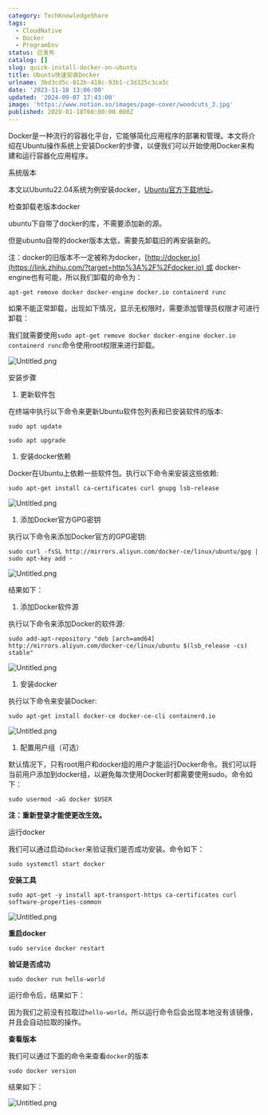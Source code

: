 ```yaml
---
category: TechKnowledgeShare
tags:
  - CloudNative
  - Docker
  - ProgramEnv
status: 已发布
catalog: []
slug: quick-install-docker-on-ubuntu
title: Ubuntu快速安装Docker
urlname: 3bd3cd5c-012b-418c-93b1-c3d325c3ca3c
date: '2023-11-18 13:06:00'
updated: '2024-09-07 17:43:00'
image: 'https://www.notion.so/images/page-cover/woodcuts_3.jpg'
published: 2020-01-18T08:00:00.000Z
---
```


Docker是一种流行的容器化平台，它能够简化应用程序的部署和管理。本文将介绍在Ubuntu操作系统上安装Docker的步骤，以便我们可以开始使用Docker来构建和运行容器化应用程序。


系统版本


本文以Ubuntu22.04系统为例安装docker，[Ubuntu官方下载地址](https://link.zhihu.com/?target=https%3A%2F%2Fubuntu.com%2Fdownload)。


检查卸载老版本docker


ubuntu下自带了docker的库，不需要添加新的源。


但是ubuntu自带的docker版本太低，需要先卸载旧的再安装新的。


注：docker的旧版本不一定被称为docker，[http://docker.io](https://link.zhihu.com/?target=http%3A%2F%2Fdocker.io) 或 docker-engine也有可能，所以我们卸载的命令为：


`apt-get remove docker docker-engine docker.io containerd runc`


如果不能正常卸载，出现如下情况，显示无权限时，需要添加管理员权限才可进行卸载：


我们就需要使用`sudo apt-get remove docker docker-engine docker.io containerd runc`命令使用root权限来进行卸载。


![Untitled.png](https://prod-files-secure.s3.us-west-2.amazonaws.com/5d24fe63-e567-4804-86f9-9fdc62e13082/39952d0f-7851-4550-b715-72a33876c773/Untitled.png?X-Amz-Algorithm=AWS4-HMAC-SHA256&X-Amz-Content-Sha256=UNSIGNED-PAYLOAD&X-Amz-Credential=ASIAZI2LB4665TBHDRTL%2F20250401%2Fus-west-2%2Fs3%2Faws4_request&X-Amz-Date=20250401T213442Z&X-Amz-Expires=3600&X-Amz-Security-Token=IQoJb3JpZ2luX2VjEF0aCXVzLXdlc3QtMiJGMEQCIHnO5i6t2zELcRAO2PryyzhTegUYMahxztgKIZsaJ9w4AiBUcVpwYMOQ9DYYyoVawwgqTo%2BAhB%2FoEr9Bq3HY9uP5mCqIBAjG%2F%2F%2F%2F%2F%2F%2F%2F%2F%2F8BEAAaDDYzNzQyMzE4MzgwNSIMMs3PtwRQ9AOemumTKtwDJSHYfiDREfrkRVy031K8xHfxM0GadZUn%2BCMGIciLrNXzq6EqEQ1YG1%2FA2Z1CpdmbQxwLfqVZ6YjdODACo15jhvbI44HwnTKz52eWACAPzInK1Yy0LaxF22izjnzEDKwOCh1oLkdgtj6zlfVybOnJuBjF55EFq10SUndtNA0gI1dXEYvFH942cF7KvwyHcMqj63crsfUlKNxOZChfELZLFWiKEVXN7Q0Lfzh2Vzh2XZkcFuFS0sHEIvL8eUgcvp5q9EiNzxkPtuk%2FC31RAYIpBXGoad7cR16UkX408k9t33%2FYm7cyUKXg29Yfs3LcJ19FUm0Fa2UjIxZhHGlMONp8uJLPIIqRmmQRGSILpyGLtsqRnpztVVTZ3nB3AR%2FpM496%2F906W093E7KmqarEYxJxPiPZkEuQsKUfBzbBgSDqSQycgDsK4X9yIFcYiayMlwOsUsmByO0K%2F3Mx6Bvl3x0O5MiEp5K1OuDoGuwR8XvYY5ExWUiGIOX4KSj0DI84gdLCRhZ3j7hxe7lPVaYD3pv8QT2RVGKk%2Fa%2F%2FJo%2BsorCGqjkvZ2QZb%2FaidIHwlfa6oKMFm5HrcS85cvv%2BdLJrxR2%2ByVcM%2FJfzR5%2BD30A7hQ6Mv2yXDkSTmdkM2mB1KVgwpKexvwY6pgEsCJPlWGvu2N4JB3cAdpYo6joW22cwwvY8CChseLYp21qog3trEuFd7GHFG4%2Bz4erDLsayLl9TQ0%2F1yble238EM4NpA7uZEpkYoYZD3y0raLdUkZ0dM7p%2FGlAu1yVl7rNOaq9PSIjXeS%2FeaYSc3y7a7OlmRGBk8WQ3GcbmxiGph0ZSbVv%2Few1xIB6NFMRrwAH6x1v57yRW%2BTfY2p%2F6Is8zRul4vndu&X-Amz-Signature=8de4b2278982425bf01794ad8575da25f712a15d973212519a4422b5d5a3c717&X-Amz-SignedHeaders=host&x-id=GetObject)


安装步骤

1. 更新软件包

在终端中执行以下命令来更新Ubuntu软件包列表和已安装软件的版本:


`sudo apt update`


`sudo apt upgrade`

1. 安装docker依赖

Docker在Ubuntu上依赖一些软件包。执行以下命令来安装这些依赖:


`sudo apt-get install ca-certificates curl gnupg lsb-release`


![Untitled.png](https://prod-files-secure.s3.us-west-2.amazonaws.com/5d24fe63-e567-4804-86f9-9fdc62e13082/b5a549a8-6621-4824-a151-93e8b0592f14/Untitled.png?X-Amz-Algorithm=AWS4-HMAC-SHA256&X-Amz-Content-Sha256=UNSIGNED-PAYLOAD&X-Amz-Credential=ASIAZI2LB4665TBHDRTL%2F20250401%2Fus-west-2%2Fs3%2Faws4_request&X-Amz-Date=20250401T213442Z&X-Amz-Expires=3600&X-Amz-Security-Token=IQoJb3JpZ2luX2VjEF0aCXVzLXdlc3QtMiJGMEQCIHnO5i6t2zELcRAO2PryyzhTegUYMahxztgKIZsaJ9w4AiBUcVpwYMOQ9DYYyoVawwgqTo%2BAhB%2FoEr9Bq3HY9uP5mCqIBAjG%2F%2F%2F%2F%2F%2F%2F%2F%2F%2F8BEAAaDDYzNzQyMzE4MzgwNSIMMs3PtwRQ9AOemumTKtwDJSHYfiDREfrkRVy031K8xHfxM0GadZUn%2BCMGIciLrNXzq6EqEQ1YG1%2FA2Z1CpdmbQxwLfqVZ6YjdODACo15jhvbI44HwnTKz52eWACAPzInK1Yy0LaxF22izjnzEDKwOCh1oLkdgtj6zlfVybOnJuBjF55EFq10SUndtNA0gI1dXEYvFH942cF7KvwyHcMqj63crsfUlKNxOZChfELZLFWiKEVXN7Q0Lfzh2Vzh2XZkcFuFS0sHEIvL8eUgcvp5q9EiNzxkPtuk%2FC31RAYIpBXGoad7cR16UkX408k9t33%2FYm7cyUKXg29Yfs3LcJ19FUm0Fa2UjIxZhHGlMONp8uJLPIIqRmmQRGSILpyGLtsqRnpztVVTZ3nB3AR%2FpM496%2F906W093E7KmqarEYxJxPiPZkEuQsKUfBzbBgSDqSQycgDsK4X9yIFcYiayMlwOsUsmByO0K%2F3Mx6Bvl3x0O5MiEp5K1OuDoGuwR8XvYY5ExWUiGIOX4KSj0DI84gdLCRhZ3j7hxe7lPVaYD3pv8QT2RVGKk%2Fa%2F%2FJo%2BsorCGqjkvZ2QZb%2FaidIHwlfa6oKMFm5HrcS85cvv%2BdLJrxR2%2ByVcM%2FJfzR5%2BD30A7hQ6Mv2yXDkSTmdkM2mB1KVgwpKexvwY6pgEsCJPlWGvu2N4JB3cAdpYo6joW22cwwvY8CChseLYp21qog3trEuFd7GHFG4%2Bz4erDLsayLl9TQ0%2F1yble238EM4NpA7uZEpkYoYZD3y0raLdUkZ0dM7p%2FGlAu1yVl7rNOaq9PSIjXeS%2FeaYSc3y7a7OlmRGBk8WQ3GcbmxiGph0ZSbVv%2Few1xIB6NFMRrwAH6x1v57yRW%2BTfY2p%2F6Is8zRul4vndu&X-Amz-Signature=b9d111752ca47c276c0a4dadacca64e164a54778c107427f3b4b5300429ab8ac&X-Amz-SignedHeaders=host&x-id=GetObject)

1. 添加Docker官方GPG密钥

执行以下命令来添加Docker官方的GPG密钥:


`sudo curl -fsSL http://mirrors.aliyun.com/docker-ce/linux/ubuntu/gpg | sudo apt-key add -`


![Untitled.png](https://prod-files-secure.s3.us-west-2.amazonaws.com/5d24fe63-e567-4804-86f9-9fdc62e13082/98014b5e-f5b7-4b16-804e-ab6917971bd3/Untitled.png?X-Amz-Algorithm=AWS4-HMAC-SHA256&X-Amz-Content-Sha256=UNSIGNED-PAYLOAD&X-Amz-Credential=ASIAZI2LB4665TBHDRTL%2F20250401%2Fus-west-2%2Fs3%2Faws4_request&X-Amz-Date=20250401T213442Z&X-Amz-Expires=3600&X-Amz-Security-Token=IQoJb3JpZ2luX2VjEF0aCXVzLXdlc3QtMiJGMEQCIHnO5i6t2zELcRAO2PryyzhTegUYMahxztgKIZsaJ9w4AiBUcVpwYMOQ9DYYyoVawwgqTo%2BAhB%2FoEr9Bq3HY9uP5mCqIBAjG%2F%2F%2F%2F%2F%2F%2F%2F%2F%2F8BEAAaDDYzNzQyMzE4MzgwNSIMMs3PtwRQ9AOemumTKtwDJSHYfiDREfrkRVy031K8xHfxM0GadZUn%2BCMGIciLrNXzq6EqEQ1YG1%2FA2Z1CpdmbQxwLfqVZ6YjdODACo15jhvbI44HwnTKz52eWACAPzInK1Yy0LaxF22izjnzEDKwOCh1oLkdgtj6zlfVybOnJuBjF55EFq10SUndtNA0gI1dXEYvFH942cF7KvwyHcMqj63crsfUlKNxOZChfELZLFWiKEVXN7Q0Lfzh2Vzh2XZkcFuFS0sHEIvL8eUgcvp5q9EiNzxkPtuk%2FC31RAYIpBXGoad7cR16UkX408k9t33%2FYm7cyUKXg29Yfs3LcJ19FUm0Fa2UjIxZhHGlMONp8uJLPIIqRmmQRGSILpyGLtsqRnpztVVTZ3nB3AR%2FpM496%2F906W093E7KmqarEYxJxPiPZkEuQsKUfBzbBgSDqSQycgDsK4X9yIFcYiayMlwOsUsmByO0K%2F3Mx6Bvl3x0O5MiEp5K1OuDoGuwR8XvYY5ExWUiGIOX4KSj0DI84gdLCRhZ3j7hxe7lPVaYD3pv8QT2RVGKk%2Fa%2F%2FJo%2BsorCGqjkvZ2QZb%2FaidIHwlfa6oKMFm5HrcS85cvv%2BdLJrxR2%2ByVcM%2FJfzR5%2BD30A7hQ6Mv2yXDkSTmdkM2mB1KVgwpKexvwY6pgEsCJPlWGvu2N4JB3cAdpYo6joW22cwwvY8CChseLYp21qog3trEuFd7GHFG4%2Bz4erDLsayLl9TQ0%2F1yble238EM4NpA7uZEpkYoYZD3y0raLdUkZ0dM7p%2FGlAu1yVl7rNOaq9PSIjXeS%2FeaYSc3y7a7OlmRGBk8WQ3GcbmxiGph0ZSbVv%2Few1xIB6NFMRrwAH6x1v57yRW%2BTfY2p%2F6Is8zRul4vndu&X-Amz-Signature=cf384b955d5249693b422bc5570effa91e83065abca5caf9cf83b63a25d73acb&X-Amz-SignedHeaders=host&x-id=GetObject)


结果如下：

1. 添加Docker软件源

执行以下命令来添加Docker的软件源:


`sudo add-apt-repository "deb [arch=amd64] http://mirrors.aliyun.com/docker-ce/linux/ubuntu $(lsb_release -cs) stable"`


![Untitled.png](https://prod-files-secure.s3.us-west-2.amazonaws.com/5d24fe63-e567-4804-86f9-9fdc62e13082/7fc5bdbe-9d4c-48b8-ba03-3309380f47ba/Untitled.png?X-Amz-Algorithm=AWS4-HMAC-SHA256&X-Amz-Content-Sha256=UNSIGNED-PAYLOAD&X-Amz-Credential=ASIAZI2LB4665TBHDRTL%2F20250401%2Fus-west-2%2Fs3%2Faws4_request&X-Amz-Date=20250401T213442Z&X-Amz-Expires=3600&X-Amz-Security-Token=IQoJb3JpZ2luX2VjEF0aCXVzLXdlc3QtMiJGMEQCIHnO5i6t2zELcRAO2PryyzhTegUYMahxztgKIZsaJ9w4AiBUcVpwYMOQ9DYYyoVawwgqTo%2BAhB%2FoEr9Bq3HY9uP5mCqIBAjG%2F%2F%2F%2F%2F%2F%2F%2F%2F%2F8BEAAaDDYzNzQyMzE4MzgwNSIMMs3PtwRQ9AOemumTKtwDJSHYfiDREfrkRVy031K8xHfxM0GadZUn%2BCMGIciLrNXzq6EqEQ1YG1%2FA2Z1CpdmbQxwLfqVZ6YjdODACo15jhvbI44HwnTKz52eWACAPzInK1Yy0LaxF22izjnzEDKwOCh1oLkdgtj6zlfVybOnJuBjF55EFq10SUndtNA0gI1dXEYvFH942cF7KvwyHcMqj63crsfUlKNxOZChfELZLFWiKEVXN7Q0Lfzh2Vzh2XZkcFuFS0sHEIvL8eUgcvp5q9EiNzxkPtuk%2FC31RAYIpBXGoad7cR16UkX408k9t33%2FYm7cyUKXg29Yfs3LcJ19FUm0Fa2UjIxZhHGlMONp8uJLPIIqRmmQRGSILpyGLtsqRnpztVVTZ3nB3AR%2FpM496%2F906W093E7KmqarEYxJxPiPZkEuQsKUfBzbBgSDqSQycgDsK4X9yIFcYiayMlwOsUsmByO0K%2F3Mx6Bvl3x0O5MiEp5K1OuDoGuwR8XvYY5ExWUiGIOX4KSj0DI84gdLCRhZ3j7hxe7lPVaYD3pv8QT2RVGKk%2Fa%2F%2FJo%2BsorCGqjkvZ2QZb%2FaidIHwlfa6oKMFm5HrcS85cvv%2BdLJrxR2%2ByVcM%2FJfzR5%2BD30A7hQ6Mv2yXDkSTmdkM2mB1KVgwpKexvwY6pgEsCJPlWGvu2N4JB3cAdpYo6joW22cwwvY8CChseLYp21qog3trEuFd7GHFG4%2Bz4erDLsayLl9TQ0%2F1yble238EM4NpA7uZEpkYoYZD3y0raLdUkZ0dM7p%2FGlAu1yVl7rNOaq9PSIjXeS%2FeaYSc3y7a7OlmRGBk8WQ3GcbmxiGph0ZSbVv%2Few1xIB6NFMRrwAH6x1v57yRW%2BTfY2p%2F6Is8zRul4vndu&X-Amz-Signature=501f3602ad3cf8f31a1e52f530210ec3f32e526c1f3caf18360eef030cd62da8&X-Amz-SignedHeaders=host&x-id=GetObject)

1. 安装docker

执行以下命令来安装Docker:


`sudo apt-get install docker-ce docker-ce-cli containerd.io`


![Untitled.png](https://prod-files-secure.s3.us-west-2.amazonaws.com/5d24fe63-e567-4804-86f9-9fdc62e13082/d5ede442-ffc5-49c3-a76a-76559a797244/Untitled.png?X-Amz-Algorithm=AWS4-HMAC-SHA256&X-Amz-Content-Sha256=UNSIGNED-PAYLOAD&X-Amz-Credential=ASIAZI2LB4665TBHDRTL%2F20250401%2Fus-west-2%2Fs3%2Faws4_request&X-Amz-Date=20250401T213442Z&X-Amz-Expires=3600&X-Amz-Security-Token=IQoJb3JpZ2luX2VjEF0aCXVzLXdlc3QtMiJGMEQCIHnO5i6t2zELcRAO2PryyzhTegUYMahxztgKIZsaJ9w4AiBUcVpwYMOQ9DYYyoVawwgqTo%2BAhB%2FoEr9Bq3HY9uP5mCqIBAjG%2F%2F%2F%2F%2F%2F%2F%2F%2F%2F8BEAAaDDYzNzQyMzE4MzgwNSIMMs3PtwRQ9AOemumTKtwDJSHYfiDREfrkRVy031K8xHfxM0GadZUn%2BCMGIciLrNXzq6EqEQ1YG1%2FA2Z1CpdmbQxwLfqVZ6YjdODACo15jhvbI44HwnTKz52eWACAPzInK1Yy0LaxF22izjnzEDKwOCh1oLkdgtj6zlfVybOnJuBjF55EFq10SUndtNA0gI1dXEYvFH942cF7KvwyHcMqj63crsfUlKNxOZChfELZLFWiKEVXN7Q0Lfzh2Vzh2XZkcFuFS0sHEIvL8eUgcvp5q9EiNzxkPtuk%2FC31RAYIpBXGoad7cR16UkX408k9t33%2FYm7cyUKXg29Yfs3LcJ19FUm0Fa2UjIxZhHGlMONp8uJLPIIqRmmQRGSILpyGLtsqRnpztVVTZ3nB3AR%2FpM496%2F906W093E7KmqarEYxJxPiPZkEuQsKUfBzbBgSDqSQycgDsK4X9yIFcYiayMlwOsUsmByO0K%2F3Mx6Bvl3x0O5MiEp5K1OuDoGuwR8XvYY5ExWUiGIOX4KSj0DI84gdLCRhZ3j7hxe7lPVaYD3pv8QT2RVGKk%2Fa%2F%2FJo%2BsorCGqjkvZ2QZb%2FaidIHwlfa6oKMFm5HrcS85cvv%2BdLJrxR2%2ByVcM%2FJfzR5%2BD30A7hQ6Mv2yXDkSTmdkM2mB1KVgwpKexvwY6pgEsCJPlWGvu2N4JB3cAdpYo6joW22cwwvY8CChseLYp21qog3trEuFd7GHFG4%2Bz4erDLsayLl9TQ0%2F1yble238EM4NpA7uZEpkYoYZD3y0raLdUkZ0dM7p%2FGlAu1yVl7rNOaq9PSIjXeS%2FeaYSc3y7a7OlmRGBk8WQ3GcbmxiGph0ZSbVv%2Few1xIB6NFMRrwAH6x1v57yRW%2BTfY2p%2F6Is8zRul4vndu&X-Amz-Signature=502220737d05c6e1d4f09de923c39a24b7b493f3cb443a4e3097b42c95300bec&X-Amz-SignedHeaders=host&x-id=GetObject)

1. 配置用户组（可选）

默认情况下，只有root用户和docker组的用户才能运行Docker命令。我们可以将当前用户添加到docker组，以避免每次使用Docker时都需要使用sudo。命令如下：


`sudo usermod -aG docker $USER`


**注：重新登录才能使更改生效。**


运行docker


我们可以通过启动`docker`来验证我们是否成功安装。命令如下：


`sudo systemctl start docker`


**安装工具**


`sudo apt-get -y install apt-transport-https ca-certificates curl software-properties-common`


![Untitled.png](https://prod-files-secure.s3.us-west-2.amazonaws.com/5d24fe63-e567-4804-86f9-9fdc62e13082/0c3615c1-94db-46f5-9743-68bb221a9964/Untitled.png?X-Amz-Algorithm=AWS4-HMAC-SHA256&X-Amz-Content-Sha256=UNSIGNED-PAYLOAD&X-Amz-Credential=ASIAZI2LB4665TBHDRTL%2F20250401%2Fus-west-2%2Fs3%2Faws4_request&X-Amz-Date=20250401T213442Z&X-Amz-Expires=3600&X-Amz-Security-Token=IQoJb3JpZ2luX2VjEF0aCXVzLXdlc3QtMiJGMEQCIHnO5i6t2zELcRAO2PryyzhTegUYMahxztgKIZsaJ9w4AiBUcVpwYMOQ9DYYyoVawwgqTo%2BAhB%2FoEr9Bq3HY9uP5mCqIBAjG%2F%2F%2F%2F%2F%2F%2F%2F%2F%2F8BEAAaDDYzNzQyMzE4MzgwNSIMMs3PtwRQ9AOemumTKtwDJSHYfiDREfrkRVy031K8xHfxM0GadZUn%2BCMGIciLrNXzq6EqEQ1YG1%2FA2Z1CpdmbQxwLfqVZ6YjdODACo15jhvbI44HwnTKz52eWACAPzInK1Yy0LaxF22izjnzEDKwOCh1oLkdgtj6zlfVybOnJuBjF55EFq10SUndtNA0gI1dXEYvFH942cF7KvwyHcMqj63crsfUlKNxOZChfELZLFWiKEVXN7Q0Lfzh2Vzh2XZkcFuFS0sHEIvL8eUgcvp5q9EiNzxkPtuk%2FC31RAYIpBXGoad7cR16UkX408k9t33%2FYm7cyUKXg29Yfs3LcJ19FUm0Fa2UjIxZhHGlMONp8uJLPIIqRmmQRGSILpyGLtsqRnpztVVTZ3nB3AR%2FpM496%2F906W093E7KmqarEYxJxPiPZkEuQsKUfBzbBgSDqSQycgDsK4X9yIFcYiayMlwOsUsmByO0K%2F3Mx6Bvl3x0O5MiEp5K1OuDoGuwR8XvYY5ExWUiGIOX4KSj0DI84gdLCRhZ3j7hxe7lPVaYD3pv8QT2RVGKk%2Fa%2F%2FJo%2BsorCGqjkvZ2QZb%2FaidIHwlfa6oKMFm5HrcS85cvv%2BdLJrxR2%2ByVcM%2FJfzR5%2BD30A7hQ6Mv2yXDkSTmdkM2mB1KVgwpKexvwY6pgEsCJPlWGvu2N4JB3cAdpYo6joW22cwwvY8CChseLYp21qog3trEuFd7GHFG4%2Bz4erDLsayLl9TQ0%2F1yble238EM4NpA7uZEpkYoYZD3y0raLdUkZ0dM7p%2FGlAu1yVl7rNOaq9PSIjXeS%2FeaYSc3y7a7OlmRGBk8WQ3GcbmxiGph0ZSbVv%2Few1xIB6NFMRrwAH6x1v57yRW%2BTfY2p%2F6Is8zRul4vndu&X-Amz-Signature=07338209fcfaaac7867c58c6be30f0f83228c259c7d41dfba6c3d858eb9b6ff6&X-Amz-SignedHeaders=host&x-id=GetObject)


**重启docker**


`sudo service docker restart`


**验证是否成功**


`sudo docker run hello-world`


运行命令后，结果如下：


因为我们之前没有拉取过`hello-world`，所以运行命令后会出现本地没有该镜像，并且会自动拉取的操作。


**查看版本**


我们可以通过下面的命令来查看`docker`的版本


`sudo docker version`


结果如下：


![Untitled.png](https://prod-files-secure.s3.us-west-2.amazonaws.com/5d24fe63-e567-4804-86f9-9fdc62e13082/efdb509a-3c1e-41a3-91ee-a1bd88793688/Untitled.png?X-Amz-Algorithm=AWS4-HMAC-SHA256&X-Amz-Content-Sha256=UNSIGNED-PAYLOAD&X-Amz-Credential=ASIAZI2LB4665TBHDRTL%2F20250401%2Fus-west-2%2Fs3%2Faws4_request&X-Amz-Date=20250401T213442Z&X-Amz-Expires=3600&X-Amz-Security-Token=IQoJb3JpZ2luX2VjEF0aCXVzLXdlc3QtMiJGMEQCIHnO5i6t2zELcRAO2PryyzhTegUYMahxztgKIZsaJ9w4AiBUcVpwYMOQ9DYYyoVawwgqTo%2BAhB%2FoEr9Bq3HY9uP5mCqIBAjG%2F%2F%2F%2F%2F%2F%2F%2F%2F%2F8BEAAaDDYzNzQyMzE4MzgwNSIMMs3PtwRQ9AOemumTKtwDJSHYfiDREfrkRVy031K8xHfxM0GadZUn%2BCMGIciLrNXzq6EqEQ1YG1%2FA2Z1CpdmbQxwLfqVZ6YjdODACo15jhvbI44HwnTKz52eWACAPzInK1Yy0LaxF22izjnzEDKwOCh1oLkdgtj6zlfVybOnJuBjF55EFq10SUndtNA0gI1dXEYvFH942cF7KvwyHcMqj63crsfUlKNxOZChfELZLFWiKEVXN7Q0Lfzh2Vzh2XZkcFuFS0sHEIvL8eUgcvp5q9EiNzxkPtuk%2FC31RAYIpBXGoad7cR16UkX408k9t33%2FYm7cyUKXg29Yfs3LcJ19FUm0Fa2UjIxZhHGlMONp8uJLPIIqRmmQRGSILpyGLtsqRnpztVVTZ3nB3AR%2FpM496%2F906W093E7KmqarEYxJxPiPZkEuQsKUfBzbBgSDqSQycgDsK4X9yIFcYiayMlwOsUsmByO0K%2F3Mx6Bvl3x0O5MiEp5K1OuDoGuwR8XvYY5ExWUiGIOX4KSj0DI84gdLCRhZ3j7hxe7lPVaYD3pv8QT2RVGKk%2Fa%2F%2FJo%2BsorCGqjkvZ2QZb%2FaidIHwlfa6oKMFm5HrcS85cvv%2BdLJrxR2%2ByVcM%2FJfzR5%2BD30A7hQ6Mv2yXDkSTmdkM2mB1KVgwpKexvwY6pgEsCJPlWGvu2N4JB3cAdpYo6joW22cwwvY8CChseLYp21qog3trEuFd7GHFG4%2Bz4erDLsayLl9TQ0%2F1yble238EM4NpA7uZEpkYoYZD3y0raLdUkZ0dM7p%2FGlAu1yVl7rNOaq9PSIjXeS%2FeaYSc3y7a7OlmRGBk8WQ3GcbmxiGph0ZSbVv%2Few1xIB6NFMRrwAH6x1v57yRW%2BTfY2p%2F6Is8zRul4vndu&X-Amz-Signature=61aeb71eb70cc32a568b1e343cb9d947207a80ce98d4a14a7767b0813d423165&X-Amz-SignedHeaders=host&x-id=GetObject)

